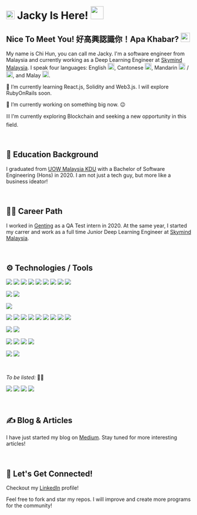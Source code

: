 # <img src="https://c.tenor.com/Iq8QI1fgidMAAAAi/palomax-location.gif" width="23px"> Jacky Is Here! <img src="https://c.tenor.com/VUH3A7tK-qgAAAAi/dm4uz3-foekoe.gif" width="35px">

<!--
**chihunkhaw/chihunkhaw** is a ✨ _special_ ✨ repository because its `README.md` (this file) appears on your GitHub profile.

Here are some ideas to get you started:

- 🔭 I’m currently working on ...
- 🌱 I’m currently learning ...
- 👯 I’m looking to collaborate on ...
- 🤔 I’m looking for help with ...
- 💬 Ask me about ...
- 📫 How to reach me: ...
- 😄 Pronouns: ...
- ⚡ Fun fact: ...
-->

## Nice To Meet You! 好高興認識你！Apa Khabar? <img src="https://c.tenor.com/xS_t2ANBv9UAAAAi/elsalla.gif" width="25px">
My name is Chi Hun, you can call me Jacky. I'm a software engineer from Malaysia and currently working as a Deep Learning Engineer at [Skymind Malaysia](https://skymind.global/). I speak four languages: English <img src="https://emojipedia-us.s3.dualstack.us-west-1.amazonaws.com/thumbs/120/google/313/flag-united-kingdom_1f1ec-1f1e7.png" width="18px">, Cantonese <img src="https://emojipedia-us.s3.dualstack.us-west-1.amazonaws.com/thumbs/120/google/313/flag-hong-kong-sar-china_1f1ed-1f1f0.png" width="18px">, Mandarin <img src="https://emojipedia-us.s3.dualstack.us-west-1.amazonaws.com/thumbs/120/google/313/flag-taiwan_1f1f9-1f1fc.png" width="18px"> / <img src="https://emojipedia-us.s3.dualstack.us-west-1.amazonaws.com/thumbs/120/google/313/flag-china_1f1e8-1f1f3.png" width="18px">, and Malay <img src="https://emojipedia-us.s3.dualstack.us-west-1.amazonaws.com/thumbs/120/google/313/flag-malaysia_1f1f2-1f1fe.png" width="18px">.


🌱 I’m currently learning React.js, Solidity and Web3.js. I will explore RubyOnRails soon.

🔭 I’m currently working on something big now. 😉

⛓️ I'm currently exploring Blockchain and seeking a new opportunity in this field.

<br />

## 🏫 Education Background
I graduated from [UOW Malaysia KDU](https://www.uowmkdu.edu.my/) with a Bachelor of Software Engineering (Hons) in 2020. I am not just a tech guy, but more like a business ideator!

<br />

## 👨‍💻 Career Path
I worked in [Genting](https://www.genting.com/) as a QA Test intern in 2020.
At the same year, I started my carrer and work as a full time Junior Deep Learning Engineer at [Skymind Malaysia](https://skymind.global/).

<br />

## ⚙️ Technologies / Tools
![](https://img.shields.io/badge/Code-Arduino%20C-success?style=flat&logo=Arduino&logoColor=white)
![](https://img.shields.io/badge/Code-CSS-success?style=flat&logo=CSS3&logoColor=white)
![](https://img.shields.io/badge/Code-C-success?style=flat&logo=C&logoColor=white)
![](https://img.shields.io/badge/Code-HTML-success?style=flat&logo=HTML5&logoColor=white)
![](https://img.shields.io/badge/Code-JavaScript-success?style=flat&logo=JavaScript&logoColor=white)
![](https://img.shields.io/badge/Code-Java-success?style=flat&logo=Java&logoColor=white)
![](https://img.shields.io/badge/Code-jQuery-success?style=flat&logo=jQuery&logoColor=white)
![](https://img.shields.io/badge/Code-PHP-success?style=flat&logo=PHP&logoColor=white)
![](https://img.shields.io/badge/Code-Python-success?style=flat&logo=Python&logoColor=white)

![](https://img.shields.io/badge/Framework-Bootstrap-informational?style=flat&logo=Bootstrap&logoColor=white&color=blueviolet)
![](https://img.shields.io/badge/Framework-CodeIgniter%204-informational?style=flat&logo=CodeIgniter&logoColor=white&color=blueviolet)

![](https://img.shields.io/badge/CMS-Wordpress-informational?style=flat&logo=Wordpress&logoColor=white&color=ff69b4)

![](https://img.shields.io/badge/Tool-Bootstrap%20Studio-informational?style=flat&logo=Bootstrap&logoColor=white&color=orange)
![](https://img.shields.io/badge/Tool-Docker-informational?style=flat&logo=Docker&logoColor=white&color=orange)
![](https://img.shields.io/badge/Tool-Git-informational?style=flat&logo=Git&logoColor=white&color=orange)
![](https://img.shields.io/badge/Tool-MySQL%20phpMyAdmin-informational?style=flat&logo=phpMyAdmin&logoColor=white&color=orange)
![](https://img.shields.io/badge/Tool-MySQL%20WorkBench-informational?style=flat&logo=MySQL&logoColor=white&color=orange)
![](https://img.shields.io/badge/Tool-OracleSQL-informational?style=flat&logo=Oracle&logoColor=white&color=orange)
![](https://img.shields.io/badge/Tool-PostgreSQL%20pgAdmin4-informational?style=flat&logo=PostgreSQL&logoColor=white&color=orange)
![](https://img.shields.io/badge/Tool-Postman-informational?style=flat&logo=Postman&logoColor=white&color=orange)
![](https://img.shields.io/badge/Tool-Classifai-informational?style=flat&color=orange)

![](https://img.shields.io/badge/Editor-Adruino%20IDE-informational?style=flat&logo=Arduino&logoColor=white&color=yellow)
![](https://img.shields.io/badge/Editor-VS%20Code-informational?style=flat&logo=Visual%20Studio%20Code&logoColor=white&color=yellow)

![](https://img.shields.io/badge/Cloud-AWS-informational?style=flat&logo=Amazon%20AWS&logoColor=white&color=informational)
![](https://img.shields.io/badge/Cloud-Heroku-informational?style=flat&logo=Heroku&logoColor=white&color=informational)
![](https://img.shields.io/badge/Cloud-Hostinger-informational?style=flat&logoColor=white&color=informational)
![](https://img.shields.io/badge/Cloud-SiteGround-informational?style=flat&logoColor=white&color=informational)

![](https://img.shields.io/badge/API/SDK-Mailgun-informational?style=flat&logo=Mail.Ru&logoColor=white&color=red)
![](https://img.shields.io/badge/API/SDK-Stripe-informational?style=flat&logo=Stripe&logoColor=white&color=red)

<br />

*To be listed:* 👨‍🔬

![](https://img.shields.io/badge/Code-React.js-informational?style=flat&logo=React&logoColor=white&color=critical)
![](https://img.shields.io/badge/Code-Ruby%20on%20Rails-informational?style=flat&logo=Ruby%20on%20Rails&logoColor=white&color=critical)
![](https://img.shields.io/badge/Code-Solidity-informational?style=flat&logo=Solidity&logoColor=white&color=critical)
![](https://img.shields.io/badge/Code-Web3.js-informational?style=flat&logo=Web3.js&logoColor=white&color=critical)

<br />

## ✍️ Blog & Articles
I have just started my blog on [Medium](https://medium.com/@chihunkhaw). Stay tuned for more interesting articles!

<br />

## 🤝 Let's Get Connected!
Checkout my [LinkedIn](https://www.linkedin.com/in/chihunkhaw/) profile!

Feel free to fork and star my repos. I will improve and create more programs for the community!

<br />
